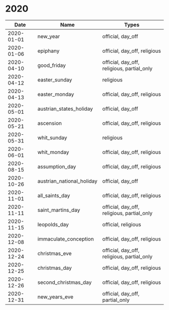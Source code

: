 # 2020

| Date       | Name                      | Types                                      |
|------------|---------------------------|--------------------------------------------|
| 2020-01-01 | new_year                  | official, day_off                          |
| 2020-01-06 | epiphany                  | official, day_off, religious               |
| 2020-04-10 | good_friday               | official, day_off, religious, partial_only |
| 2020-04-12 | easter_sunday             | religious                                  |
| 2020-04-13 | easter_monday             | official, day_off, religious               |
| 2020-05-01 | austrian_states_holiday   | official, day_off                          |
| 2020-05-21 | ascension                 | official, day_off, religious               |
| 2020-05-31 | whit_sunday               | religious                                  |
| 2020-06-01 | whit_monday               | official, day_off, religious               |
| 2020-08-15 | assumption_day            | official, day_off, religious               |
| 2020-10-26 | austrian_national_holiday | official, day_off                          |
| 2020-11-01 | all_saints_day            | official, day_off, religious               |
| 2020-11-11 | saint_martins_day         | official, day_off, religious, partial_only |
| 2020-11-15 | leopolds_day              | official, religious                        |
| 2020-12-08 | immaculate_conception     | official, day_off, religious               |
| 2020-12-24 | christmas_eve             | official, day_off, religious, partial_only |
| 2020-12-25 | christmas_day             | official, day_off, religious               |
| 2020-12-26 | second_christmas_day      | official, day_off, religious               |
| 2020-12-31 | new_years_eve             | official, day_off, partial_only            |
